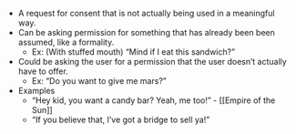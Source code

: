 - A request for consent that is not actually being used in a meaningful way.
- Can be asking permission for something that has already been been assumed, like a formality.
    - Ex: (With stuffed mouth) “Mind if I eat this sandwich?” 
- Could be asking the user for a permission that the user doesn’t actually have to offer.
    - Ex: “Do you want to give me mars?”
- Examples
    - “Hey kid, you want a candy bar? Yeah, me too!”  - [[Empire of the Sun]]
    - “If you believe that, I’ve got a bridge to sell ya!”
